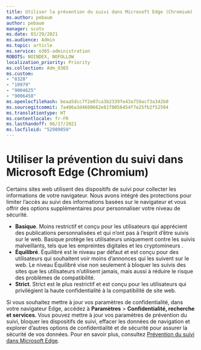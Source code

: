 ```yaml
---
title: Utiliser la prévention du suivi dans Microsoft Edge (Chromium)
ms.author: pebaum
author: pebaum
manager: scotv
ms.date: 03/29/2021
ms.audience: Admin
ms.topic: article
ms.service: o365-administration
ROBOTS: NOINDEX, NOFOLLOW
localization_priority: Priority
ms.collection: Adm_O365
ms.custom:
- "8328"
- "10979"
- "9004625"
- "9006450"
ms.openlocfilehash: beaa5dcc7f2e07ca3b2339fe43a759acf3a342b0
ms.sourcegitcommit: 7a406a3d4680662e81f0056454f7e25fb2f52504
ms.translationtype: HT
ms.contentlocale: fr-FR
ms.lasthandoff: 06/17/2021
ms.locfileid: "52989859"
---
```

# <a name="use-tracking-prevention-in-microsoft-edge-chromium"></a>Utiliser la prévention du suivi dans Microsoft Edge (Chromium)

Certains sites web utilisent des dispositifs de suivi pour collecter les informations de votre navigateur. Nous avons intégré des protections pour limiter l’accès au suivi des informations basées sur le navigateur et vous offrir des options supplémentaires pour personnaliser votre niveau de sécurité.

- **Basique**. Moins restrictif et conçu pour les utilisateurs qui apprécient des publications personnalisées et qui n’ont pas à l’esprit d’être suivis sur le web. Basique protège les utilisateurs uniquement contre les suivis malveillants, tels que les empreintes digitales et les cryptomineurs .
- **Équilibré**. Équilibré est le niveau par défaut et est conçu pour des utilisateurs qui souhaitent voir moins d’annonces qui les suivent sur le web. Le niveau Équilibré vise non seulement à bloquer les suivis des sites que les utilisateurs n’utilisent jamais, mais aussi à réduire le risque des problèmes de compatibilité.
- **Strict**. Strict est le plus restrictif et est conçu pour les utilisateurs qui privilégient la haute confidentialité à la compatibilité de site web.

Si vous souhaitez mettre à jour vos paramètres de confidentialité, dans votre navigateur Edge, accédez à **Paramètres** > **Confidentialité, recherche et services**. Vous pouvez mettre à jour vos paramètres de prévention du suivi, bloquer les dispositifs de suivi, effacer les données de navigation et explorer d’autres options de confidentialité et de sécurité pour assurer la sécurité de vos données. Pour en savoir plus, consultez [Prévention du suivi dans Microsoft Edge](/microsoft-edge/web-platform/tracking-prevention). 